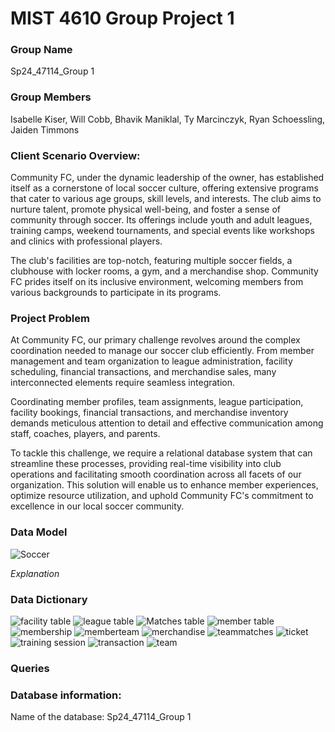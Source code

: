 # MIST 4610 Group Project 1 
### Group Name

Sp24_47114_Group 1

### Group Members
Isabelle Kiser, Will Cobb, Bhavik Maniklal, Ty Marcinczyk, Ryan Schoessling, Jaiden Timmons

### Client Scenario Overview:

Community FC, under the dynamic leadership of the owner, has established itself as a cornerstone of local soccer culture, offering extensive programs that cater to various age groups, skill levels, and interests. The club aims to nurture talent, promote physical well-being, and foster a sense of community through soccer. Its offerings include youth and adult leagues, training camps, weekend tournaments, and special events like workshops and clinics with professional players.

The club's facilities are top-notch, featuring multiple soccer fields, a clubhouse with locker rooms, a gym, and a merchandise shop. Community FC prides itself on its inclusive environment, welcoming members from various backgrounds to participate in its programs.

### Project Problem

At Community FC, our primary challenge revolves around the complex coordination needed to manage our soccer club efficiently. From member management and team organization to league administration, facility scheduling, financial transactions, and merchandise sales, many interconnected elements require seamless integration.

Coordinating member profiles, team assignments, league participation, facility bookings, financial transactions, and merchandise inventory demands meticulous attention to detail and effective communication among staff, coaches, players, and parents.

To tackle this challenge, we require a relational database system that can streamline these processes, providing real-time visibility into club operations and facilitating smooth coordination across all facets of our organization. This solution will enable us to enhance member experiences, optimize resource utilization, and uphold Community FC's commitment to excellence in our local soccer community.

### Data Model 
![Soccer](https://github.com/isabellekiser/Soccer-Team/assets/149964200/9b751434-b5e1-4c10-9ae3-a451cf59c727)

*Explanation*

### Data Dictionary
![facility table](https://github.com/isabellekiser/Soccer-Team/assets/149964200/7c653ca1-baa1-47d7-939e-9fc8659a3bac)
![league table](https://github.com/isabellekiser/Soccer-Team/assets/149964200/323a022f-6323-4773-ba2c-74be7007c44e)
![Matches table](https://github.com/isabellekiser/Soccer-Team/assets/149964200/c9423233-45d4-4ebb-bac0-8870db6f7354)
![member table](https://github.com/isabellekiser/Soccer-Team/assets/149964200/723b2a7f-c405-41ca-9f8d-af394346bc80)
![membership](https://github.com/isabellekiser/Soccer-Team/assets/149964200/693112a9-098b-4c38-a58e-179d7800a526)
![memberteam](https://github.com/isabellekiser/Soccer-Team/assets/149964200/49d3644e-f895-4fc2-9772-ea213566af57)
![merchandise](https://github.com/isabellekiser/Soccer-Team/assets/149964200/57f318a3-1e06-4688-9380-3c50bd3224f2)
![teammatches](https://github.com/isabellekiser/Soccer-Team/assets/149964200/90482a3b-b63f-4bdb-947c-0a0099d2e614)
![ticket](https://github.com/isabellekiser/Soccer-Team/assets/149964200/041dde10-9805-45e5-917b-72d627dfc7a4)
![training session](https://github.com/isabellekiser/Soccer-Team/assets/149964200/c238d21b-eb68-45d6-9659-c365abccb6dd)
![transaction](https://github.com/isabellekiser/Soccer-Team/assets/149964200/080d167a-cc50-40d8-aa7f-1e323001dad9)
![team](https://github.com/isabellekiser/Soccer-Team/assets/149964200/e406d8ea-69ca-4ccb-8b92-74c8a9fc2be0)

### Queries

### Database information:
Name of the database: Sp24_47114_Group 1
